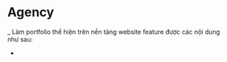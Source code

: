 # Agency

\_ Làm portfolio thể hiện trên nền tảng website feature được các nội dung như sau:

* &#x20;
